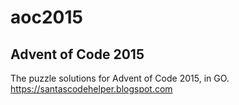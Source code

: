 # aoc2015
## Advent of Code 2015

The puzzle solutions for Advent of Code 2015, in GO.
https://santascodehelper.blogspot.com
